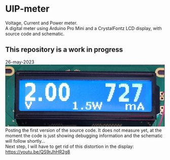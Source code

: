 # UIP-meter  
Voltage, Current and Power meter.  
A digital meter using Arduino Pro Mini and a CrystalFontz LCD display, with source code and schematic.  
  
__<h2>This repository is a work in progress</h2>__  

26-may-2023  
<img src="https://github.com/HenniePeters/UIP-meter/blob/main/IMG_20230526_092125.jpg?raw=true"/>  
Posting the first version of the source code. It does not measure yet, at the moment the code is just showing debugging information and the schematic will follow shortly...  
Next step, I will have to get rid of this distortion in the display:  
https://youtu.be/QS9rJhHR2g8
